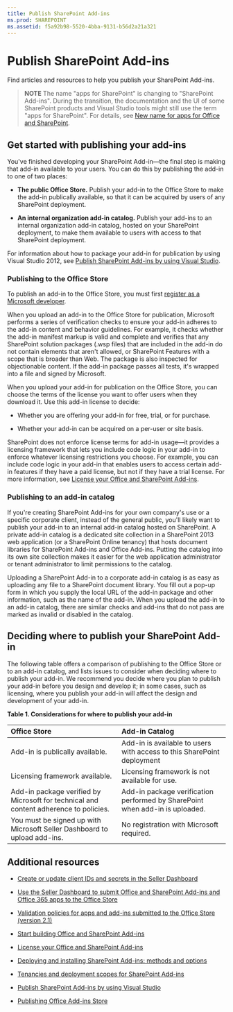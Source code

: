 ```yaml
---
title: Publish SharePoint Add-ins
ms.prod: SHAREPOINT
ms.assetid: f5a92b98-5520-4bba-9131-b56d2a21a321
---
```



# Publish SharePoint Add-ins
Find articles and resources to help you publish your SharePoint Add-ins.
> **NOTE**
> The name "apps for SharePoint" is changing to "SharePoint Add-ins". During the transition, the documentation and the UI of some SharePoint products and Visual Studio tools might still use the term "apps for SharePoint". For details, see  [New name for apps for Office and SharePoint](new-name-for-apps-for-sharepoint.md#bk_newname). 





## Get started with publishing your add-ins
<a name="bk_gettingstarted"> </a>

You've finished developing your SharePoint Add-in—the final step is making that add-in available to your users. You can do this by publishing the add-in to one of two places:




- **The public Office Store.** Publish your add-in to the Office Store to make the add-in publically available, so that it can be acquired by users of any SharePoint deployment.


- **An internal organization add-in catalog.** Publish your add-ins to an internal organization add-in catalog, hosted on your SharePoint deployment, to make them available to users with access to that SharePoint deployment.


For information about how to package your add-in for publication by using Visual Studio 2012, see  [Publish SharePoint Add-ins by using Visual Studio](publish-sharepoint-add-ins-by-using-visual-studio.md).




### Publishing to the Office Store

To publish an add-in to the Office Store, you must first  [register as a Microsoft developer](https://sellerdashboard.microsoft.com/Registration). 



When you upload an add-in to the Office Store for publication, Microsoft performs a series of verification checks to ensure your add-in adheres to the add-in content and behavior guidelines. For example, it checks whether the add-in manifest markup is valid and complete and verifies that any SharePoint solution packages (.wsp files) that are included in the add-in do not contain elements that aren't allowed, or SharePoint Features with a scope that is broader than Web. The package is also inspected for objectionable content. If the add-in package passes all tests, it's wrapped into a file and signed by Microsoft.



When you upload your add-in for publication on the Office Store, you can choose the terms of the license you want to offer users when they download it. Use this add-in license to decide: 




- Whether you are offering your add-in for free, trial, or for purchase.


- Whether your add-in can be acquired on a per-user or site basis.


SharePoint does not enforce license terms for add-in usage—it provides a licensing framework that lets you include code logic in your add-in to enforce whatever licensing restrictions you choose. For example, you can include code logic in your add-in that enables users to access certain add-in features if they have a paid license, but not if they have a trial license. For more information, see  [License your Office and SharePoint Add-ins](http://msdn.microsoft.com/library/3e0e8ff6-66d6-44ff-b0c2-59108ebd9181%28Office.15%29.aspx).




### Publishing to an add-in catalog

If you're creating SharePoint Add-ins for your own company's use or a specific corporate client, instead of the general public, you'll likely want to publish your add-in to an internal add-in catalog hosted on SharePoint. A private add-in catalog is a dedicated site collection in a SharePoint 2013 web application (or a SharePoint Online tenancy) that hosts document libraries for SharePoint Add-ins and Office Add-ins. Putting the catalog into its own site collection makes it easier for the web application administrator or tenant administrator to limit permissions to the catalog.



Uploading a SharePoint Add-in to a corporate add-in catalog is as easy as uploading any file to a SharePoint document library. You fill out a pop-up form in which you supply the local URL of the add-in package and other information, such as the name of the add-in. When you upload the add-in to an add-in catalog, there are similar checks and add-ins that do not pass are marked as invalid or disabled in the catalog.




## Deciding where to publish your SharePoint Add-in
<a name="bk_decide"> </a>

The following table offers a comparison of publishing to the Office Store or to an add-in catalog, and lists issues to consider when deciding where to publish your add-in. We recommend you decide where you plan to publish your add-in before you design and develop it; in some cases, such as licensing, where you publish your add-in will affect the design and development of your add-in.




**Table 1. Considerations for where to publish your add-in**


|**Office Store**|**Add-in Catalog**|
|:-----|:-----|
|Add-in is publically available.  <br/> |Add-in is available to users with access to this SharePoint deployment  <br/> |
|Licensing framework available.  <br/> |Licensing framework is not available for use.  <br/> |
|Add-in package verified by Microsoft for technical and content adherence to policies.  <br/> |Add-in package verification performed by SharePoint when add-in is uploaded.  <br/> |
|You must be signed up with Microsoft Seller Dashboard to upload add-ins.  <br/> |No registration with Microsoft required.  <br/> |
 

## Additional resources
<a name="bk_addresources"> </a>


-  [Create or update client IDs and secrets in the Seller Dashboard](http://msdn.microsoft.com/library/f7852781-922f-4499-9dd4-c266907a8c14%28Office.15%29.aspx)


-  [Use the Seller Dashboard to submit Office and SharePoint Add-ins and Office 365 apps to the Office Store](http://msdn.microsoft.com/library/260ef238-0be4-42d6-ba15-1249a8e2ff12%28Office.15%29.aspx)


-  [Validation policies for apps and add-ins submitted to the Office Store (version 2.1)](http://msdn.microsoft.com/library/cd90836a-523e-42f5-ab02-5123cdf9fefe%28Office.15%29.aspx)


-  [Start building Office and SharePoint Add-ins](http://msdn.microsoft.com/library/187f8c8c-1b15-471c-80b5-69a40e67deea.aspx)


-  [License your Office and SharePoint Add-ins](http://msdn.microsoft.com/library/3e0e8ff6-66d6-44ff-b0c2-59108ebd9181%28Office.15%29.aspx)


-  [Deploying and installing SharePoint Add-ins: methods and options](deploying-and-installing-sharepoint-add-ins-methods-and-options.md)


-  [Tenancies and deployment scopes for SharePoint Add-ins](tenancies-and-deployment-scopes-for-sharepoint-add-ins.md)


-  [Publish SharePoint Add-ins by using Visual Studio](publish-sharepoint-add-ins-by-using-visual-studio.md)


-  [Publishing Office Add-ins Store](http://social.msdn.microsoft.com/Forums/en-US/officestore)



